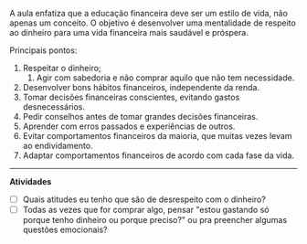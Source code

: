 A aula enfatiza que a educação financeira deve ser um estilo de vida, não apenas um conceito. O objetivo é desenvolver uma mentalidade de respeito ao dinheiro para uma vida financeira mais saudável e próspera.

Principais pontos:

1. Respeitar o dinheiro;
	1. Agir com sabedoria e não comprar aquilo que não tem necessidade. 
2. Desenvolver bons hábitos financeiros, independente da renda.
3. Tomar decisões financeiras conscientes, evitando gastos desnecessários.
4. Pedir conselhos antes de tomar grandes decisões financeiras.
5. Aprender com erros passados e experiências de outros.
6. Evitar comportamentos financeiros da maioria, que muitas vezes levam ao endividamento.
7. Adaptar comportamentos financeiros de acordo com cada fase da vida.

------
 **Atividades**
- [ ] Quais atitudes eu tenho que são de desrespeito com o dinheiro?
- [ ] Todas as vezes que for comprar algo, pensar "estou gastando só porque tenho dinheiro ou porque preciso?" ou pra preencher algumas questões emocionais?